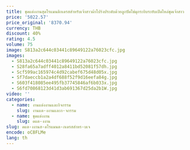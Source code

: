 ```yaml
---
title: ชุดแต่งงานสุดโรแมนติกเดรสสำหรับเจ้าสาวผ้าโปร่งประดับด้วยลูกปัดไข่มุกระยิบระยับเปิดไหล่ชุดเจ้าสาว
price: '5022.57'
price_original: '8370.94'
currency: THB
discount: 40%
rating: 4.5
volume: 75
image: S813a2c644c03441c89649122a76023cfc.jpg
images:
  - S813a2c644c03441c89649122a76023cfc.jpg
  - S28fa65a7adff4012a8411bd52081f57dh.jpg
  - Scf599ac165974c4d92cabef675d48d05x.jpg
  - Sf7daeccb1a2a4df688f52f9d16eefa84g.jpg
  - S603f418085ee495fb37745846af6b033x.jpg
  - S6fd70868123d41d3ab691367d25da2b1W.jpg
video: ''
categories:
  - name: งานแต่งงานและกิจกรรม
    slug: งานแต-งงานและก-จกรรม
  - name: ชุดแต่งงาน
    slug: ดแต-งงาน
slug: ดแต-งงานส-ดโรแมนต-กเดรสสำหร-บเจ
encode: oC8FLMe
lang: th
---
```

  